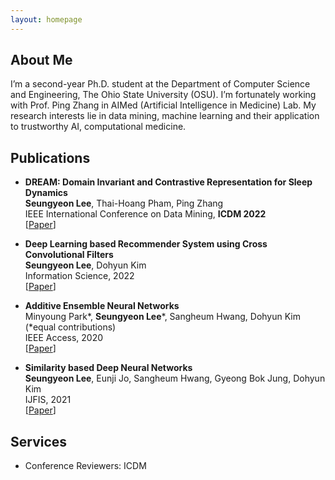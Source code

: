```yaml
---
layout: homepage
---
```


## About Me
I’m a second-year Ph.D. student at the Department of Computer Science and Engineering, The Ohio State University (OSU). I’m fortunately working with Prof. Ping Zhang in AIMed (Artificial Intelligence in Medicine) Lab. My research interests lie in data mining, machine learning and their application to trustworthy AI, computational medicine.


## Publications

- **DREAM: Domain Invariant and Contrastive Representation for Sleep Dynamics**
  <br>
   **Seungyeon Lee**, Thai-Hoang Pham, Ping Zhang
  <br>
  IEEE International Conference on Data Mining, **ICDM 2022**
  <br>
  [[Paper]()] 
  
- **Deep Learning based Recommender System using Cross Convolutional Filters**
  <br>
   **Seungyeon Lee**, Dohyun Kim
  <br>
  Information Science, 2022
  <br>
  [[Paper](https://reader.elsevier.com/reader/sd/pii/S0020025522000561?token=74A5A9ADA9984714E732E1474A97192740D6CF89CB470DC20D9B05E63EEA4CBC1AEAA5ADFCBFF41B5AB18E3A15E993E4&originRegion=us-east-1&originCreation=20221121001724)] 

- **Additive Ensemble Neural Networks**
  <br>
  Minyoung Park\*, **Seungyeon Lee**\*, Sangheum Hwang, Dohyun Kim (\*equal contributions)
  <br>
  IEEE Access, 2020
  <br>
  [[Paper](https://ieeexplore.ieee.org/stamp/stamp.jsp?tp=&arnumber=9121218)]

- **Similarity based Deep Neural Networks**
  <br>
  **Seungyeon Lee**, Eunji Jo, Sangheum Hwang, Gyeong Bok Jung, Dohyun Kim
  <br>
  IJFIS, 2021
  <br>
  [[Paper](https://www.ijfis.org/journal/view.html?uid=959&vmd=Full)]

## Services

- Conference Reviewers: ICDM
